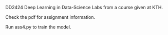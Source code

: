 DD2424 Deep Learning in Data-Science
Labs from a course given at KTH. 

Check the pdf for assignment information. 

Run ass4.py to train the model.

